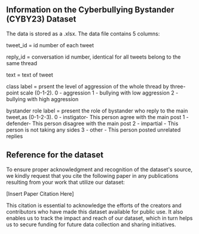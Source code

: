 Information on the Cyberbullying Bystander (CYBY23) Dataset 
---------------------------------------------------
The data is stored as a .xlsx. The data file contains 5 columns:

tweet_id = id number of each tweet

reply_id = conversation id number, identical for all tweets belong to the same thread

text = text of tweet

class label = prsent the level of aggression of the whole thread by
three-point scale (0-1-2).
0 - aggression
1 - bullying with low aggression
2 - bullying with high aggression


bystander role label = present the role of bystander who reply to the main tweet,as (0-1-2-3).
0 - instigator- This person agree with the main post
1 - defender- This person disagree with the main post
2 - impartial - This person is not taking any sides
3 -  other - This person posted unrelated replies

Reference for the dataset
-------------------------
To ensure proper acknowledgment and recognition of the dataset's source, we kindly request that you cite the following paper in any publications resulting from your work that utilize our dataset:

[Insert Paper Citation Here]

This citation is essential to acknowledge the efforts of the creators and contributors who have made this dataset available for public use. It also enables us to track the impact and reach of our dataset, which in turn helps us to secure funding for future data collection and sharing initiatives.
